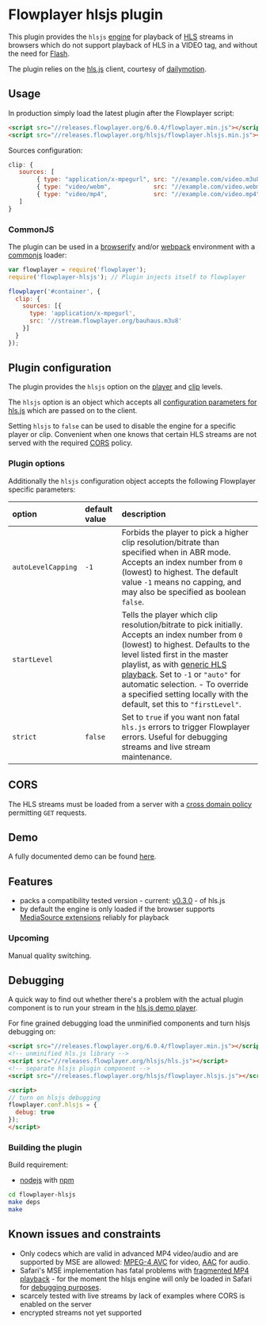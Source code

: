 Flowplayer hlsjs plugin
===========================

This plugin provides the `hlsjs` [engine](https://flowplayer.org/docs/api.html#engines) for
playback of [HLS](https://flowplayer.org/docs/setup.html#hls) streams in browsers which do not
support playback of HLS in a VIDEO tag, and without the need for
[Flash](https://flowplayer.org/docs/setup.html#flash-hls).

The plugin relies on the [hls.js](https://github.com/dailymotion/hls.js) client, courtesy of
[dailymotion](http://www.dailymotion.com).

Usage
-----

In production simply load the latest plugin after the Flowplayer script:

```html
<script src="//releases.flowplayer.org/6.0.4/flowplayer.min.js"></script>
<script src="//releases.flowplayer.org/hlsjs/flowplayer.hlsjs.min.js"></script>
```

Sources configuration:

```js
clip: {
   sources: [
        { type: "application/x-mpegurl", src: "//example.com/video.m3u8" },
        { type: "video/webm",            src: "//example.com/video.webm" },
        { type: "video/mp4",             src: "//example.com/video.mp4" }
   ]
}
```

### CommonJS

The plugin can be used in a [browserify](http://browserify.org) and/or
[webpack](https://webpack.github.io/) environment with a
[commonjs](http://requirejs.org/docs/commonjs.html) loader:

```js
var flowplayer = require('flowplayer');
require('flowplayer-hlsjs'); // Plugin injects itself to flowplayer

flowplayer('#container', {
  clip: {
    sources: [{
      type: 'application/x-mpegurl',
      src: '//stream.flowplayer.org/bauhaus.m3u8'
    }]
  }
});
```

Plugin configuration
--------------------

The plugin provides the `hlsjs` option on the
[player](https://flowplayer.org/docs/setup.html#player-options) and 
[clip](https://flowplayer.org/docs/setup.html#player-options) levels.

The `hlsjs` option is an object which accepts all
[configuration parameters for hls.js](https://github.com/dailymotion/hls.js/blob/master/API.md#fine-tuning)
which are passed on to the client.

Setting `hlsjs` to `false` can be used to disable the engine for a specific player or clip.
Convenient when one knows that certain HLS streams are not served with the required [CORS](#cors)
policy.

### Plugin options

Additionally the `hlsjs` configuration object accepts the following Flowplayer specific parameters:

option   | default value | description
:------- | :------------ | :----------
`autoLevelCapping` | `-1` | Forbids the player to pick a higher clip resolution/bitrate than specified when in ABR mode. Accepts an index number from `0` (lowest) to highest. The default value `-1` means no capping, and may also be specified as boolean `false`.
`startLevel` | | Tells the player which clip resolution/bitrate to pick initially. Accepts an index number from `0` (lowest) to highest. Defaults to the level listed first in the master playlist, as with [generic HLS playback](https://developer.apple.com/library/ios/documentation/NetworkingInternet/Conceptual/StreamingMediaGuide/UsingHTTPLiveStreaming/UsingHTTPLiveStreaming.html#//apple_ref/doc/uid/TP40008332-CH102-SW18). Set to `-1` or `"auto"` for automatic selection. - To override a specified setting locally with the default, set this to `"firstLevel"`.
`strict` | `false`       | Set to `true` if you want non fatal `hls.js` errors to trigger Flowplayer errors. Useful for debugging streams and live stream maintenance.

CORS
----

The HLS streams must be loaded from a server with a
[cross domain policy](https://flowplayer.org/docs/setup.html#cross-domain) permitting `GET`
requests.

Demo
----

A fully documented demo can be found [here](http://demos.flowplayer.org/api/hlsjs.html).

Features
--------

- packs a compatibility tested version - current:
  [v0.3.0](https://github.com/dailymotion/hls.js/releases/tag/v0.3.0) - of hls.js
- by default the engine is only loaded if the browser supports
  [MediaSource extensions](http://w3c.github.io/media-source/) reliably for playback

### Upcoming

Manual quality switching.

Debugging
---------

A quick way to find out whether there's a problem with the actual plugin component is to
run your stream in the [hls.js demo player](http://dailymotion.github.io/hls.js/demo/).

For fine grained debugging load the unminified components and turn hlsjs debugging on:

```html
<script src="//releases.flowplayer.org/6.0.4/flowplayer.min.js"></script>
<!-- unminified hls.js library -->
<script src="//releases.flowplayer.org/hlsjs/hls.js"></script>
<!-- separate hlsjs plugin component -->
<script src="//releases.flowplayer.org/hlsjs/flowplayer.hlsjs.js"></script>

<script>
// turn on hlsjs debugging
flowplayer.conf.hlsjs = {
  debug: true
});
</script>
```

### Building the plugin

Build requirement:

- [nodejs](https://nodejs.org) with [npm](https://www.npmjs.com)

```sh
cd flowplayer-hlsjs
make deps
make
```

Known issues and constraints
----------------------------

- Only codecs which are valid in advanced MP4 video/audio and are supported by MSE are allowed:
  [MPEG-4 AVC](https://en.wikipedia.org/wiki/H.264/MPEG-4_AVC) for video,
  [AAC](https://en.wikipedia.org/wiki/Advanced_Audio_Coding) for audio.
- Safari's MSE implementation has fatal problems with
  [fragmented MP4 playback](https://github.com/dailymotion/hls.js/issues/9) - for the moment the
  hlsjs engine will only be loaded in Safari for [debugging purposes](#debugging).
- scarcely tested with live streams by lack of examples where CORS is enabled on the server
- encrypted streams not yet supported
